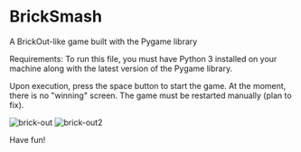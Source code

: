 # BrickSmash
A BrickOut-like game built with the Pygame library


Requirements: 
To run this file, you must have Python 3 installed on your machine along with the latest version of the Pygame library.

Upon execution, press the space button to start the game. At the moment, there is no "winning" screen. The game must be restarted manually (plan to fix).

![brick-out](https://github.com/NMGVox/BrickSmash/assets/87345234/41049a1e-a061-4caf-ad92-25eb605bd6c9)
![brick-out2](https://github.com/NMGVox/BrickSmash/assets/87345234/d98ab662-a25b-475d-adf1-41c7a6c88fea)


Have fun!

